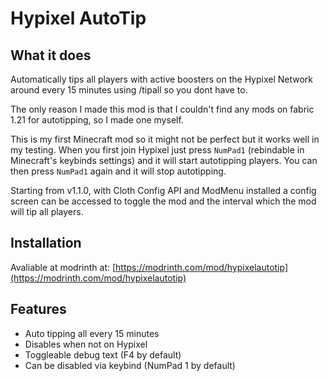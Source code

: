 # Hypixel AutoTip
## What it does
Automatically tips all players with active boosters on the Hypixel Network around every 15 minutes using /tipall so you dont have to.

The only reason I made this mod is that I couldn't find any mods on fabric 1.21 for autotipping, so I made one myself.

This is my first Minecraft mod so it might not be perfect but it works well in my testing. When you first join Hypixel just press `NumPad1` (rebindable in Minecraft's keybinds settings) and it will start autotipping players. You can then press `NumPad1` again and it will stop autotipping.

Starting from v1.1.0, with Cloth Config API and ModMenu installed a config screen can be accessed to toggle the mod and the interval which the mod will tip all players.

## Installation
Avaliable at modrinth at: [https://modrinth.com/mod/hypixelautotip](https://modrinth.com/mod/hypixelautotip)

## Features
- Auto tipping all every 15 minutes
- Disables when not on Hypixel
- Toggleable debug text (F4 by default)
- Can be disabled via keybind (NumPad 1 by default)